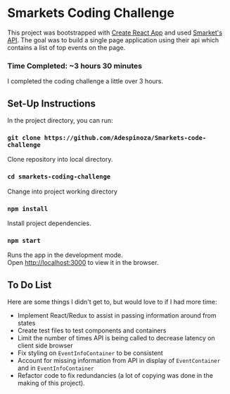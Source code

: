 # Smarkets Coding Challenge 
This project was bootstrapped with [Create React App](https://github.com/facebook/create-react-app) and used [Smarket's API](https://docs.smarkets.com). The goal was to build a single page application using their api which contains a list of top events on the page.

### Time Completed: ~3 hours 30 minutes

I completed the coding challenge a little over 3 hours.

## Set-Up Instructions

In the project directory, you can run:

### `git clone https://github.com/Adespinoza/Smarkets-code-challenge`
Clone repository into local directory.

### `cd smarkets-coding-challenge`
Change into project working directory

### `npm install`
Install project dependencies.

### `npm start`

Runs the app in the development mode.<br>
Open [http://localhost:3000](http://localhost:3000) to view it in the browser.

## To Do List
Here are some things I didn't get to, but would love to if I had more time:

- Implement React/Redux to assist in passing information around from states
- Create test files to test components and containers
- Limit the number of times API is being called to decrease latency on client side browser
- Fix styling on `EventInfoContainer` to be consistent
- Account for missing information from API in display of `EventContainer` and in `EventInfoContainer`
- Refactor code to fix redundancies (a lot of copying was done in the making of this project).

